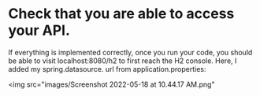 <h1>Check that you are able to access your API.</h1>

If everything is implemented correctly, 
once you run your code, you should be able to visit localhost:8080/h2 to first reach the H2 console. 
Here, I added my spring.datasource. url from application.properties:

<img src="images/Screenshot 2022-05-18 at 10.44.17 AM.png"